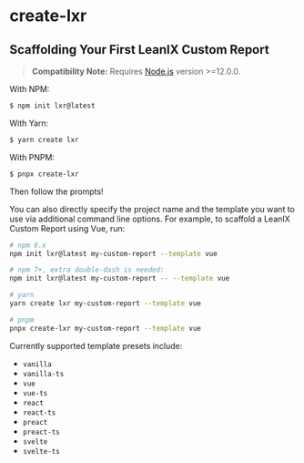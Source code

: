 # create-lxr

## Scaffolding Your First LeanIX Custom Report

> **Compatibility Note:**
> Requires [Node.js](https://nodejs.org/en/) version >=12.0.0.

With NPM:

```bash
$ npm init lxr@latest
```

With Yarn:

```bash
$ yarn create lxr
```

With PNPM:

```bash
$ pnpx create-lxr
```

Then follow the prompts!

You can also directly specify the project name and the template you want to use via additional command line options. For example, to scaffold a LeanIX Custom Report using Vue, run:

```bash
# npm 6.x
npm init lxr@latest my-custom-report --template vue

# npm 7+, extra double-dash is needed:
npm init lxr@latest my-custom-report -- --template vue

# yarn
yarn create lxr my-custom-report --template vue

# pnpm
pnpx create-lxr my-custom-report --template vue
```

Currently supported template presets include:

- `vanilla`
- `vanilla-ts`
- `vue`
- `vue-ts`
- `react`
- `react-ts`
- `preact`
- `preact-ts`
- `svelte`
- `svelte-ts`